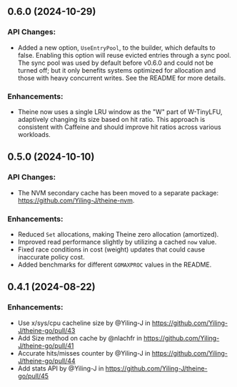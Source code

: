 ## 0.6.0 (2024-10-29)

### API Changes:
- Added a new option, `UseEntryPool`, to the builder, which defaults to false. Enabling this option will reuse evicted entries through a sync pool. The sync pool was used by default before v0.6.0 and could not be turned off; but it only benefits systems optimized for allocation and those with heavy concurrent writes. See the README for more details.

### Enhancements:
- Theine now uses a single LRU window as the "W" part of W-TinyLFU, adaptively changing its size based on hit ratio. This approach is consistent with Caffeine and should improve hit ratios across various workloads.

## 0.5.0 (2024-10-10)

### API Changes:
- The NVM secondary cache has been moved to a separate package: https://github.com/Yiling-J/theine-nvm.

### Enhancements:
- Reduced `Set` allocations, making Theine zero allocation (amortized).
- Improved read performance slightly by utilizing a cached `now` value.
- Fixed race conditions in cost (weight) updates that could cause inaccurate policy cost.
- Added benchmarks for different `GOMAXPROC` values in the README.

## 0.4.1 (2024-08-22)

### Enhancements:
* Use x/sys/cpu cacheline size by @Yiling-J in https://github.com/Yiling-J/theine-go/pull/43
* Add Size method on cache by @nlachfr in https://github.com/Yiling-J/theine-go/pull/41
* Accurate hits/misses counter by @Yiling-J in https://github.com/Yiling-J/theine-go/pull/44
* Add stats API by @Yiling-J in https://github.com/Yiling-J/theine-go/pull/45
